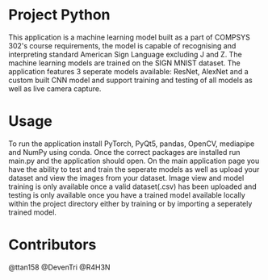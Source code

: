 ﻿# Project Python
 This application is a machine learning model built as a part of COMPSYS 302's course requirements, the model is capable of recognising and interpreting standard American Sign Language excluding J and Z. The machine learning models are trained on the SIGN MNIST dataset. The application features 3 seperate models available: ResNet, AlexNet and a custom built CNN model and support training and testing of all models as well as live camera capture.
 
 # Usage
 To run the application install PyTorch, PyQt5, pandas, OpenCV, mediapipe and NumPy using conda.
 Once the correct packages are installed run main.py and the application should open. On the main application page you have the ability to test and train the seperate models as well as upload your dataset and view the images from your dataset. Image view and model training is only available once a valid dataset(.csv) has been uploaded and testing is only available once you have a trained model available locally within the project directory either by training or by importing a seperately trained model.

 # Contributors 
 @ttan158
 @DevenTri
 @R4H3N

